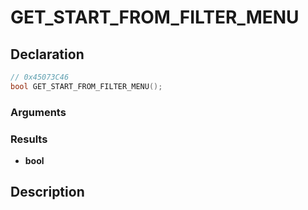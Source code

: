 # GET_START_FROM_FILTER_MENU

## Declaration
```cpp
// 0x45073C46
bool GET_START_FROM_FILTER_MENU();
```

### Arguments

### Results
- **bool**

## Description
